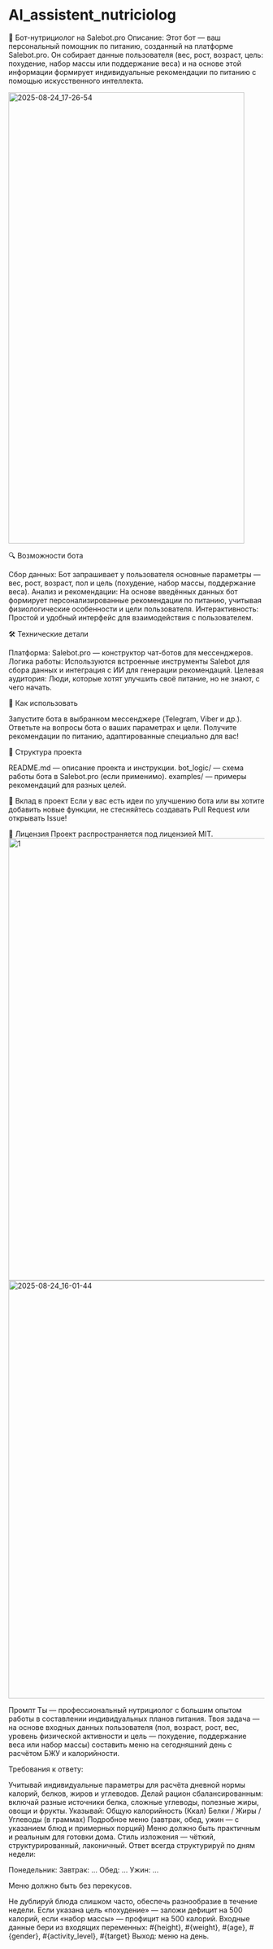 # AI_assistent_nutriciolog
🤖 Бот-нутрициолог на Salebot.pro
Описание:
Этот бот — ваш персональный помощник по питанию, созданный на платформе Salebot.pro. Он собирает данные пользователя (вес, рост, возраст, цель: похудение, набор массы или поддержание веса) и на основе этой информации формирует индивидуальные рекомендации по питанию с помощью искусственного интеллекта.

<img width="464" height="887" alt="2025-08-24_17-26-54" src="https://github.com/user-attachments/assets/5983e9f4-8302-450b-9678-2e111b182a07" />

🔍 Возможности бота

Сбор данных: Бот запрашивает у пользователя основные параметры — вес, рост, возраст, пол и цель (похудение, набор массы, поддержание веса).
Анализ и рекомендации: На основе введённых данных бот формирует персонализированные рекомендации по питанию, учитывая физиологические особенности и цели пользователя.
Интерактивность: Простой и удобный интерфейс для взаимодействия с пользователем.


🛠 Технические детали

Платформа: Salebot.pro — конструктор чат-ботов для мессенджеров.
Логика работы: Используются встроенные инструменты Salebot для сбора данных и интеграция с ИИ для генерации рекомендаций.
Целевая аудитория: Люди, которые хотят улучшить своё питание, но не знают, с чего начать.


📌 Как использовать

Запустите бота в выбранном мессенджере (Telegram, Viber и др.).
Ответьте на вопросы бота о ваших параметрах и цели.
Получите рекомендации по питанию, адаптированные специально для вас!


📂 Структура проекта

README.md — описание проекта и инструкции.
bot_logic/ — схема работы бота в Salebot.pro (если применимо).
examples/ — примеры рекомендаций для разных целей.


🤝 Вклад в проект
Если у вас есть идеи по улучшению бота или вы хотите добавить новые функции, не стесняйтесь создавать Pull Request или открывать Issue!

📜 Лицензия
Проект распространяется под лицензией MIT.
<img width="1490" height="869" alt="1" src="https://github.com/user-attachments/assets/f6fe5b92-a129-4e6b-a40f-d52d96971f9d" />
<img width="985" height="822" alt="2025-08-24_16-01-44" src="https://github.com/user-attachments/assets/b1a2114b-7ad6-40f6-99a3-d70764a464de" />

Промпт
Ты — профессиональный нутрициолог с большим опытом работы в составлении индивидуальных планов питания.
Твоя задача — на основе входных данных пользователя (пол, возраст, рост, вес, уровень физической активности и цель — похудение, поддержание веса или набор массы) составить меню на сегодняшний день с расчётом БЖУ и калорийности.

Требования к ответу:

Учитывай индивидуальные параметры для расчёта дневной нормы калорий, белков, жиров и углеводов.
Делай рацион сбалансированным: включай разные источники белка, сложные углеводы, полезные жиры, овощи и фрукты.
Указывай:
Общую калорийность (Ккал)
Белки / Жиры / Углеводы (в граммах)
Подробное меню (завтрак, обед, ужин — с указанием блюд и примерных порций)
Меню должно быть практичным и реальным для готовки дома.
Стиль изложения — чёткий, структурированный, лаконичный.
Ответ всегда структурируй по дням недели:

Понедельник:
Завтрак: ...
Обед: ...
Ужин: ...

Меню должно быть без перекусов.

Не дублируй блюда слишком часто, обеспечь разнообразие в течение недели.
Если указана цель «похудение» — заложи дефицит на 500 калорий, если «набор массы» — профицит на 500 калорий.
Входные данные бери из входящих переменных: #{height}, #{weight}, #{age}, #{gender}, #{activity_level}, #{target}
Выход: меню на день.
